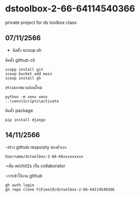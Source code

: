 # dstoolbox-2-66-64114540366
private project for ds toolbox class

## 07/11/2566

- ติดตั้ง scoop.sh

ติดตั้ง github-cli

    scopp install git   
    scoop bucket add main
    scoop install gh

สร้างสภาพแวดล้อมใหม่

    python -m venv venv
    ..\venv\Scripts\activate

ติดตั้ง package

    pip install django

## 14/11/2566
-สร้าง github resposity ของตัวเอง

    Username/dstoolbox-2-66-66xxxxxxxxx

-เพิ่ม wichit2s เป็น collaborator

-การเข้าใช้งาน github

    gh auth login
    gh repo clone FiFiee19/dstoolbox-2-66-64114540366